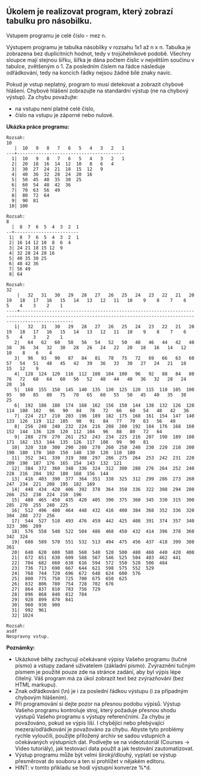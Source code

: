 ## Úkolem je realizovat program, který zobrazí tabulku pro násobilku.

Vstupem programu je celé číslo - mez n.

Výstupem programu je tabulka násobilky v rozsahu 1x1 až n x n. Tabulka je zobrazena bez duplicitních hodnot, tedy v trojúhelníkové podobě. Všechny sloupce mají stejnou šířku, šířka je dána počtem číslic v největším součinu v tabulce, zvětšeným o 1. Za posledním číslem na řádce následuje odřádkování, tedy na koncích řádky nejsou žádné bílé znaky navíc.

Pokud je vstup neplatný, program to musí detekovat a zobrazit chybové hlášení. Chybové hlášení zobrazujte na standardní výstup (ne na chybový výstup). Za chybu považujte:

- na vstupu není platné celé číslo,
- číslo na vstupu je záporné nebo nulové.

**Ukázka práce programu:**
```
Rozsah:
10
   |  10   9   8   7   6   5   4   3   2   1
---+----------------------------------------
  1|  10   9   8   7   6   5   4   3   2   1
  2|  20  18  16  14  12  10   8   6   4
  3|  30  27  24  21  18  15  12   9
  4|  40  36  32  28  24  20  16
  5|  50  45  40  35  30  25
  6|  60  54  48  42  36
  7|  70  63  56  49
  8|  80  72  64
  9|  90  81
 10| 100

Rozsah:
8
  |  8  7  6  5  4  3  2  1
--+------------------------
 1|  8  7  6  5  4  3  2  1
 2| 16 14 12 10  8  6  4
 3| 24 21 18 15 12  9
 4| 32 28 24 20 16
 5| 40 35 30 25
 6| 48 42 36
 7| 56 49
 8| 64

Rozsah:
32
    |   32   31   30   29   28   27   26   25   24   23   22   21   20   19   18   17   16   15   14   13   12   11   10    9    8    7    6    5    4    3    2    1
----+----------------------------------------------------------------------------------------------------------------------------------------------------------------
   1|   32   31   30   29   28   27   26   25   24   23   22   21   20   19   18   17   16   15   14   13   12   11   10    9    8    7    6    5    4    3    2    1
   2|   64   62   60   58   56   54   52   50   48   46   44   42   40   38   36   34   32   30   28   26   24   22   20   18   16   14   12   10    8    6    4
   3|   96   93   90   87   84   81   78   75   72   69   66   63   60   57   54   51   48   45   42   39   36   33   30   27   24   21   18   15   12    9
   4|  128  124  120  116  112  108  104  100   96   92   88   84   80   76   72   68   64   60   56   52   48   44   40   36   32   28   24   20   16
   5|  160  155  150  145  140  135  130  125  120  115  110  105  100   95   90   85   80   75   70   65   60   55   50   45   40   35   30   25
   6|  192  186  180  174  168  162  156  150  144  138  132  126  120  114  108  102   96   90   84   78   72   66   60   54   48   42   36
   7|  224  217  210  203  196  189  182  175  168  161  154  147  140  133  126  119  112  105   98   91   84   77   70   63   56   49
   8|  256  248  240  232  224  216  208  200  192  184  176  168  160  152  144  136  128  120  112  104   96   88   80   72   64
   9|  288  279  270  261  252  243  234  225  216  207  198  189  180  171  162  153  144  135  126  117  108   99   90   81
  10|  320  310  300  290  280  270  260  250  240  230  220  210  200  190  180  170  160  150  140  130  120  110  100
  11|  352  341  330  319  308  297  286  275  264  253  242  231  220  209  198  187  176  165  154  143  132  121
  12|  384  372  360  348  336  324  312  300  288  276  264  252  240  228  216  204  192  180  168  156  144
  13|  416  403  390  377  364  351  338  325  312  299  286  273  260  247  234  221  208  195  182  169
  14|  448  434  420  406  392  378  364  350  336  322  308  294  280  266  252  238  224  210  196
  15|  480  465  450  435  420  405  390  375  360  345  330  315  300  285  270  255  240  225
  16|  512  496  480  464  448  432  416  400  384  368  352  336  320  304  288  272  256
  17|  544  527  510  493  476  459  442  425  408  391  374  357  340  323  306  289
  18|  576  558  540  522  504  486  468  450  432  414  396  378  360  342  324
  19|  608  589  570  551  532  513  494  475  456  437  418  399  380  361
  20|  640  620  600  580  560  540  520  500  480  460  440  420  400
  21|  672  651  630  609  588  567  546  525  504  483  462  441
  22|  704  682  660  638  616  594  572  550  528  506  484
  23|  736  713  690  667  644  621  598  575  552  529
  24|  768  744  720  696  672  648  624  600  576
  25|  800  775  750  725  700  675  650  625
  26|  832  806  780  754  728  702  676
  27|  864  837  810  783  756  729
  28|  896  868  840  812  784
  29|  928  899  870  841
  30|  960  930  900
  31|  992  961
  32| 1024

Rozsah:
asdf
Nespravny vstup.
```

**Poznámky:**

- Ukázkové běhy zachycují očekávané výpisy Vašeho programu (tučné písmo) a vstupy zadané uživatelem (základní písmo). Zvýraznění tučným písmem je použité pouze zde na stránce zadání, aby byl výpis lépe čitelný. Váš program má za úkol zobrazit text bez zvýrazňování (bez HTML markupu).
- Znak odřádkování (\n) je i za poslední řádkou výstupu (i za případným chybovým hlášením).
- Při programování si dejte pozor na přesnou podobu výpisů. Výstup Vašeho programu kontroluje stroj, který požaduje přesnou shodu výstupů Vašeho programu s výstupy referenčními. Za chybu je považováno, pokud se výpis liší. I chybějící nebo přebývající mezera/odřádkování je považováno za chybu. Abyste tyto problémy rychle vyloučili, použijte přiložený archiv se sadou vstupních a očekávaných výstupních dat. Podívejte se na videotutoriál (Courses -> Video tutoriály), jak testovací data použít a jak testování zautomatizovat.
- Výstup programu může být velmi široký/dlouhý, vyplatí se výstup přesměrovat do souboru a ten si prohlížet v nějakém editoru.
- HINT: v tomto příkladu se hodí výstupní konverze %*d.
